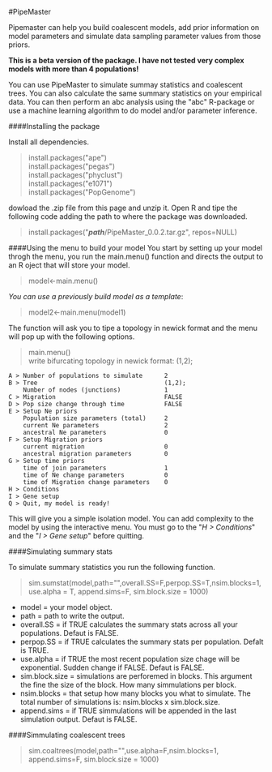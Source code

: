 #PipeMaster

Pipemaster can help you build coalescent models, add prior information on model parameters and simulate data sampling parameter values from those priors.

**This is a beta version of the package. I have not tested very complex models with more than 4 populations!**

You can use PipeMaster to simulate summay statistics and coalescent trees. You can also calculate the same summary statistics on your empirical data. You can then perform an abc analysis using the "abc" R-package or use a machine learning algorithm to do model and/or parameter inference.

####Installing the package

Install all dependencies.  

> install.packages("ape")  
> install.packages("pegas")  
> install.packages("phyclust")  
> install.packages("e1071")  
> install.packages("PopGenome")  

dowload the .zip file from this page and unzip it. Open R and tipe the following code adding the path to where the package was downloaded.
> install.packages("**_path_**/PipeMaster_0.0.2.tar.gz", repos=NULL)

####Using the menu to build your model
You start by setting up your model throgh the menu, you run the main.menu() function and directs the output to an R oject that will store your model.

> model<-main.menu()

_You can use a previously build model as a template_:

> model2<-main.menu(model1)

The function will ask you to tipe a topology in newick format and the menu will pop up with the following options.

> main.menu()  
write bifurcating topology in newick format: (1,2);  
```
A > Number of populations to simulate      2  
B > Tree                                   (1,2);  
    Number of nodes (junctions)            1  
C > Migration                              FALSE  
D > Pop size change through time           FALSE  
E > Setup Ne priors  
    Population size parameters (total)     2  
    current Ne parameters                  2  
    ancestral Ne parameters                0  
F > Setup Migration priors  
    current migration                      0  
    ancestral migration parameters         0  
G > Setup time priors   
    time of join parameters                1  
    time of Ne change parameters           0  
    time of Migration change parameters    0  
H > Conditions  
I > Gene setup  
Q > Quit, my model is ready!
 ```

This will give you a simple isolation model. You can add complexity to the model by using the interactive menu.
You must go to the "_H > Conditions_" and the "_I > Gene setup_" before quitting.

####Simulating summary stats

To simulate summary statistics you run the following function.

> sim.sumstat(model,path="",overall.SS=F,perpop.SS=T,nsim.blocks=1,use.alpha = T, append.sims=F, sim.block.size = 1000)

* model = your model object.  
* path = path to write the output.  
* overall.SS = if TRUE calculates the summary stats across all your populations. Defaut is FALSE.  
* perpop.SS = if TRUE calculates the summary stats per population. Defalt is TRUE.  
* use.alpha = if TRUE the most recent population size chage will be exponential. Sudden change if FALSE. Defaut is FALSE.  
* sim.block.size = simulations are perforemed in blocks. This argument the fine the size of the block. How many simmulations per block.  
* nsim.blocks = that setup how many blocks you what to simulate. The total number of simulations is: nsim.blocks x sim.block.size.  
* append.sims = if TRUE simmulations will be appended in the last simulation output. Defaut is FALSE.  

####Simmulating coalescent trees

> sim.coaltrees(model,path="",use.alpha=F,nsim.blocks=1, append.sims=F, sim.block.size = 1000)


